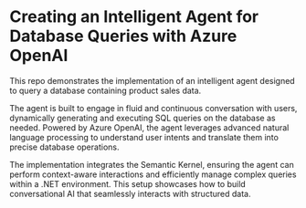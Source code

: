# Creating an Intelligent Agent for Database Queries with Azure OpenAI

This repo demonstrates the implementation of an intelligent agent designed to query a database containing product sales data.

The agent is built to engage in fluid and continuous conversation with users, dynamically generating and executing SQL queries on the database as needed. Powered by Azure OpenAI, the agent leverages advanced natural language processing to understand user intents and translate them into precise database operations.

The implementation integrates the Semantic Kernel, ensuring the agent can perform context-aware interactions and efficiently manage complex queries within a .NET environment. This setup showcases how to build conversational AI that seamlessly interacts with structured data.
